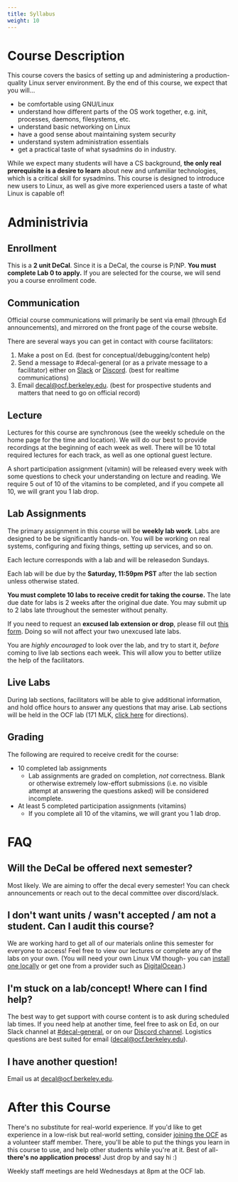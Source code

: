 ```yaml
---
title: Syllabus
weight: 10
---
```


# Course Description

This course covers the basics of setting up and administering a production-quality Linux server environment. By the end of this course, we expect that you will...

* be comfortable using GNU/Linux
* understand how different parts of the OS work together, e.g. init, processes, daemons, filesystems, etc.
* understand basic networking on Linux
* have a good sense about maintaining system security
* understand system administration essentials
* get a practical taste of what sysadmins do in industry.

While we expect many students will have a CS background, **the only real prerequisite is a desire to learn** about new and unfamiliar technologies, which is a critical skill for sysadmins. This course is designed to introduce new users to Linux, as well as give more experienced users a taste of what Linux is capable of!

# Administrivia

## Enrollment
This is a **2 unit DeCal**. Since it is a DeCal, the course is P/NP. **You must complete Lab 0 to apply.** If you are selected for the course, we will send you a course enrollment code.

## Communication
Official course communications will primarily be sent via email (through Ed announcements), and mirrored on the front page of the course website.

There are several ways you can get in contact with course facilitators:
1. Make a post on Ed. (best for conceptual/debugging/content help)
2. Send a message to #decal-general (or as a private message to a facilitator) either on [Slack][slack] or [Discord][discord]. (best for realtime communications)
3. Email [decal@ocf.berkeley.edu][email]. (best for prospective students and matters that need to go on official record)

## Lecture

Lectures for this course are synchronous (see the weekly schedule on the home page for the time and location).
We will do our best to provide recordings at the beginning of each week as well.
There will be 10 total required lectures for each track, as well as one optional guest lecture.

A short participation assignment (vitamin) will be released every week with some questions to check your understanding on lecture and reading. We require 5 out of 10 of the vitamins to be completed, and if you compete all 10, we will grant you 1 lab drop.

## Lab Assignments
The primary assignment in this course will be **weekly lab work**. Labs are designed to be be significantly hands-on. You will be working on real systems, configuring and fixing things, setting up services, and so on.

Each lecture corresponds with a lab and will be releasedon Sundays.

Each lab will be due by the **Saturday, 11:59pm PST** after the lab section unless otherwise stated.

**You must complete 10 labs to receive credit for taking the course.** The late due date for labs is 2 weeks after the original due date. You may submit up to 2 labs late throughout the semester without penalty.

If you need to request an **excused lab extension or drop**, please fill out [this form](/latelab). Doing so will not affect your two unexcused late labs.

You are *highly encouraged* to look over the lab, and try to start it, *before* coming to live lab sections each week. This will allow you to better utilize the help of the facilitators.

## Live Labs
During lab sections, facilitators will be able to give additional information, and hold office hours to answer any questions that may arise.
Lab sections will be held in the OCF lab (171 MLK, [click here](https://www.ocf.berkeley.edu/docs/services/lab/) for directions).


## Grading
The following are required to receive credit for the course:
* 10 completed lab assignments
    * Lab assignments are graded on completion, *not* correctness. Blank or otherwise extremely low-effort submissions (i.e. no visible attempt at answering the questions asked) will be considered incomplete.
* At least 5 completed participation assignments (vitamins)
    * If you complete all 10 of the vitamins, we will grant you 1 lab drop.

# FAQ

## Will the DeCal be offered next semester?
Most likely. We are aiming to offer the decal every semester!
You can check announcements or reach out to the decal committee over discord/slack.

## I don't want units / wasn't accepted / am not a student. Can I audit this course?
We are working hard to get all of our materials online this semester for everyone to access! Feel free to view our lectures or complete any of the labs on your own. (You will
need your own Linux VM though- you can [install one locally](https://blog.storagecraft.com/the-dead-simple-guide-to-installing-a-linux-virtual-machine-on-windows/) or get one from a provider such as [DigitalOcean](https://www.digitalocean.com/).)

## I'm stuck on a lab/concept! Where can I find help?
The best way to get support with course content is to ask during scheduled lab times. If you need help at another time, feel free to ask on Ed, on our Slack channel at [#decal-general][slack], or on our [Discord channel][discord]. Logistics questions are best suited for email ([decal@ocf.berkeley.edu][email]).

## I have another question!
Email us at [decal@ocf.berkeley.edu][email].

[email]: mailto:decal@ocf.berkeley.edu
[slack]: https://ocf.io/slack
[discord]: https://ocf.io/discord

# After this Course

There's no substitute for real-world experience. If you'd like to get experience in a low-risk but real-world setting, consider [joining the OCF](https://ocf.io/getinvolved) as a volunteer staff member. There, you'll be able to put the things you learn in this course to use, and help other students while you're at it. Best of all- **there's no application process**! Just drop by and say hi :)

Weekly staff meetings are held Wednesdays at 8pm at the OCF lab.
